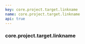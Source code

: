 ```yaml
---
key: core.project.target.linkname
name: core.project.target.linkname
api: true
---
```


### core.project.target.linkname
